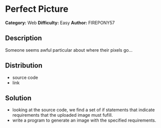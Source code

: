 # Perfect Picture
**Category:** Web
**Difficulty:** Easy
**Author:** FIREPONY57

## Description

Someone seems awful particular about where their pixels go...

## Distribution

- source code
- link

## Solution

- looking at the source code, we find a set of if statements that indicate requirements that the uploaded image must fufill.
- write a program to generate an image with the specified requirements.

